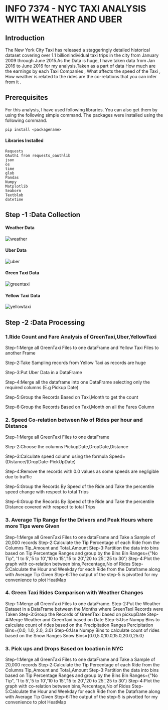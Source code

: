 
# INFO 7374 - NYC TAXI ANALYSIS WITH WEATHER AND UBER

## Introduction

The New York City Taxi  has released a staggeringly detailed historical dataset covering over 1.1 billionindividual taxi trips in the city from January 2009 through June 2015.As the Data is huge, I have taken data from Jan 2016 to June 2016 for my analysis.Taken as a part of data How much are the earnings by each Taxi Companies , What affects the speed of the Taxi , How weather is related to the rides are the co-relations that you can infer from it .

## Prerequisites

For this analysis, I have used following libraries. You can also get them by using the following simple command. The packages were installed using the following command.

```
pip install <packagename>

```

#### Libraries Installed

    Requests
    OAuth1 from requests_oauthlib
    json
    os
    time
    glob
    Pandas
    Numpy
    Matplotlib
    Seaborn
    Textblob
    datetime
    
## Step -1 :Data Collection

#### Weather Data

![weather](https://cloud.githubusercontent.com/assets/25700292/25308539/a69dd146-2784-11e7-91bc-03cce4dc5e6d.gif)

#### Uber Data

![uber](https://cloud.githubusercontent.com/assets/25700292/25308606/8c62c53c-2786-11e7-80a7-e522ee8e7152.gif)

#### Green Taxi Data

![greentaxi](https://cloud.githubusercontent.com/assets/25700292/25308640/42f6ac00-2787-11e7-90bf-9beaa094d955.gif)

#### Yellow Taxi Data
   
![yellowtaxi](https://cloud.githubusercontent.com/assets/25700292/25308659/9d0e6a16-2787-11e7-903f-fabc69f9be5f.gif)


## Step -2 :Data Processing

### 1.Ride Count and Fare Analysis of GreenTaxi,Uber,YellowTaxi

Step-1:Merge all GreenTaxi Files to one dataFrame and Yellow Taxi Files to another Frame

Step-2:Take Sampling records from Yellow Taxi as records are huge

Step-3:Put Uber Data in a DataFrame

Step-4:Merge all the dataframe into one DataFrame selecting only the required columns (E.g Pickup Date)

Step-5:Group the Records Based on Taxi,Month to get the count

Step-6:Group the Records Based on Taxi,Month on all the Fares Column


### 2. Speed Co-relation between No of Rides per hour and Distance

Step-1:Merge all GreenTaxi Files to one dataFrame

Step-2:Choose the columns PickupDate,DropDate,Distance

Step-3:Calculate speed column using the formula Speed=(Distance/(DropDate-PickUpDate)

Step-4:Remove the records with 0.0 values as some speeds are negligible due to traffic

Step-5:Group the Records By Speed of the Ride and Take the percentile speed change with respect to total Trips

Step-6:Group the Records By Speed of the Ride and Take the percentile Distance covered with respect to total Trips


### 3. Average Tip Range for the Drivers and Peak Hours where more Tips were Given

Step-1:Merge all GreenTaxi Files to one dataFrame and Take a Sample of 20,000 records
Step-2:Calculate the Tip Percentage of each Ride from the Columns Tip_Amount and Total_Amount
Step-3:Partition the data into bins based on Tip Percentage Ranges and group by the Bins
        Bin Ranges={"No Tip", '1 to 5','5 to 10','10 to 15','15 to 20','20 to 25','25 to 30'}
Step-4:Plot the graph with co-relation between bins,Percentage,No of Rides
Step-5:Calculate the Hour and Weekday for each Ride from the Dataframe along with Average Tip Given
Step-6:The output of the step-5 is pivotted for my convenience to plot HeatMap

### 4. Green Taxi Rides Comparison with Weather Changes

Step-1:Merge all GreenTaxi Files to one dataFrame.
Step-2:Put the Weather Dataset in a DataFrame between the Months where GreenTaxi Records were Taken
Step-3:Group the Records of GreenTaxi based on pickupDate
Step-4:Merge Weather and GreenTaxi based on Date 
Step-5:Use Numpy Bins to calculate count of rides based on the Precipitation Ranges
        Percipitation Bins={0.0, 1.0, 2.0, 3.0}
Step-6:Use Numpy Bins to calculate count of rides based on the Snow Ranges
        Snow Bins={0.0,5.0,10.0,15.0,20.0,25.0}
        
### 3. Pick ups and Drops Based on location in NYC

Step-1:Merge all GreenTaxi Files to one dataFrame and Take a Sample of 20,000 records
Step-2:Calculate the Tip Percentage of each Ride from the Columns Tip_Amount and Total_Amount
Step-3:Partition the data into bins based on Tip Percentage Ranges and group by the Bins
        Bin Ranges={"No Tip", '1 to 5','5 to 10','10 to 15','15 to 20','20 to 25','25 to 30'}
Step-4:Plot the graph with co-relation between bins,Percentage,No of Rides
Step-5:Calculate the Hour and Weekday for each Ride from the Dataframe along with Average Tip Given
Step-6:The output of the step-5 is pivotted for my convenience to plot HeatMap










